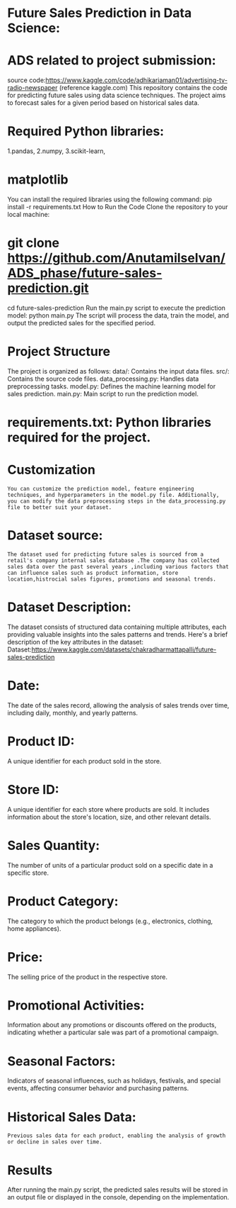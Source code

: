 # Future Sales Prediction in Data Science: 
  # ADS related to project submission:
source code:https://www.kaggle.com/code/adhikariaman01/advertising-tv-radio-newspaper (reference kaggle.com)
   This repository contains the code for predicting future sales using data science techniques. The project aims to forecast sales for a given period based on historical sales data.
# Required Python libraries: 
 1.pandas,
 2.numpy, 
 3.scikit-learn,
 # matplotlib
   You can install the required libraries using the following command:
   pip install -r requirements.txt
How to Run the Code
   Clone the repository to your local machine:
# git clone https://github.com/Anutamilselvan/ADS_phase/future-sales-prediction.git
cd future-sales-prediction
Run the main.py script to execute the prediction model:
  python main.py
The script will process the data, train the model, and output the predicted sales for the specified period.
# Project Structure
  The project is organized as follows:
   data/: Contains the input data files.
   src/: Contains the source code files.
   data_processing.py: Handles data preprocessing tasks.
   model.py: Defines the machine learning model for sales prediction.
    main.py: Main script to run the prediction model.
# requirements.txt:  Python libraries required for the project.
# Customization
    You can customize the prediction model, feature engineering techniques, and hyperparameters in the model.py file. Additionally, you can modify the data preprocessing steps in the data_processing.py file to better suit your dataset.
# Dataset source:
    The dataset used for predicting future sales is sourced from a retail's company internal sales database .The company has collected sales data over the past several years ,including various factors that can influence sales such as product information, store location,histrocial sales figures, promotions and seasonal trends.
# Dataset Description:
   The dataset consists of structured data containing multiple attributes, each providing valuable insights into the sales patterns and trends. Here's a brief description of the key attributes in the dataset:
Dataset:https://www.kaggle.com/datasets/chakradharmattapalli/future-sales-prediction
# Date: 
   The date of the sales record, allowing the analysis of sales trends over time, including daily, monthly, and yearly patterns.
# Product ID:
   A unique identifier for each product sold in the store.
# Store ID:
   A unique identifier for each store where products are sold. It includes information about the store's location, size, and other relevant details.
# Sales Quantity:
   The number of units of a particular product sold on a specific date in a specific store.
# Product Category:
  The category to which the product belongs (e.g., electronics, clothing, home appliances).
# Price: 
   The selling price of the product in the respective store.
# Promotional Activities:
   Information about any promotions or discounts offered on the products, indicating whether a particular sale was part of a promotional campaign.
# Seasonal Factors:
   Indicators of seasonal influences, such as holidays, festivals, and special events, affecting consumer behavior and purchasing patterns.
# Historical Sales Data: 
    Previous sales data for each product, enabling the analysis of growth or decline in sales over time.
# Results
   After running the main.py script, the predicted sales results will be stored in an output file or displayed in the console, depending on the implementation. 
